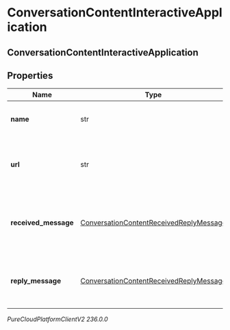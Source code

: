 # ConversationContentInteractiveApplication

## ConversationContentInteractiveApplication

## Properties

|Name | Type | Description | Notes|
|------------ | ------------- | ------------- | -------------|
| **name** | str | The name of the message app. | [optional] |
| **url** | str | Contains the data that is sent to the message app. | [optional] |
| **received_message** | [ConversationContentReceivedReplyMessage](ConversationContentReceivedReplyMessage) | The message displayed in the received message bubble. | [optional] |
| **reply_message** | [ConversationContentReceivedReplyMessage](ConversationContentReceivedReplyMessage) | The message displayed in the reply message bubble. | [optional] |



_PureCloudPlatformClientV2 236.0.0_
